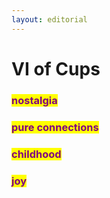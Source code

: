 ```yaml
---
layout: editorial
---
```


# VI of Cups



### <mark style="color:purple;">nostalgia</mark>

### <mark style="color:purple;">pure connections</mark>

### <mark style="color:purple;">childhood</mark>&#x20;

### <mark style="color:purple;">joy</mark>

<mark style="color:purple;"></mark>

<mark style="color:purple;"></mark>
